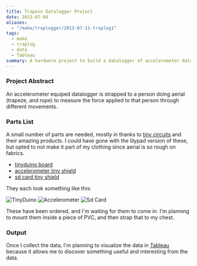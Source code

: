 ```yaml
---
title: Trapeze Datalogger Project
date: 2013-07-04
aliases:
  - "/make/traplogger/2013-07-11-traplog1"
tags:
  - make
  - traplog
  - data
  - Tableau
summary: A hardware project to build a datalogger of accelerometer data and strap it to my body while I do trapeze.
---
```


### Project Abstract

An accelerometer equiped datalogger is strapped to a person doing aerial (trapeze, and rope) to measure the force applied to that person through different movements.

### Parts List

A small number of parts are needed, mostly in thanks to [tiny circuits][tc1] and their amazing products.  I could have gone with the lilypad version of these, but opted to not make it part of my clothing since aerial is so rough on fabrics.

* [tinyduino board][tc-td]
* [accelerometer tiny shield][tc-ats]
* [sd card tiny shield][tc-sdts]

They each look something like this:

![TinyDuino][tc-td-img] ![Accelerometer][tc-ats-img] ![Sd Card][tc-sdts-img]

These have been ordered, and I'm waiting for them to come in.  I'm planning to mount them inside a piece of PVC, and then strap that to my chest.

### Output

Once I collect the data, I'm planning to visualize the data in [Tableau][tableau] because it allows me to discover something useful and interesting from the data.

[tc1]: http://tiny-circuits.com/
[tc-td]: http://tiny-circuits.com/shop/tinyduino-processor-board/
[tc-td-img]: /static/images/tinyduino.png
[tc-ats]: http://tiny-circuits.com/shop/tinyshield-accelerometer/
[tc-ats-img]: /static/images/accel.png
[tc-sdts]: http://tiny-circuits.com/shop/tinyshield-microsd/
[tc-sdts-img]: /static/images/sd.png
[tableau]: http://tableausoftware.com/
